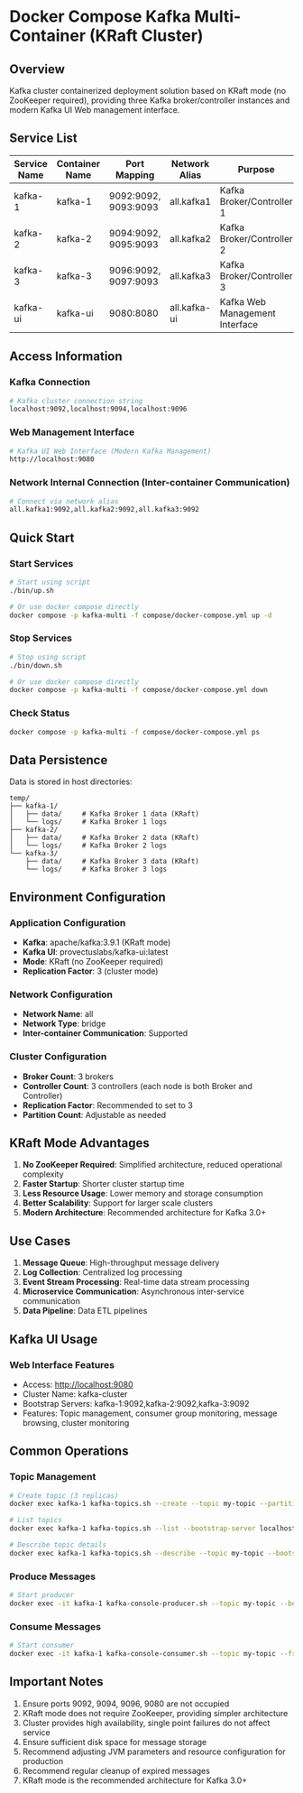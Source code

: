 # Docker Compose Kafka Multi-Container (KRaft Cluster)

## Overview

Kafka cluster containerized deployment solution based on KRaft mode (no ZooKeeper required), providing three Kafka broker/controller instances and modern Kafka UI Web management interface.

## Service List

| Service Name | Container Name | Port Mapping | Network Alias | Purpose |
|--------------|----------------|--------------|---------------|---------|
| kafka-1 | kafka-1 | 9092:9092, 9093:9093 | all.kafka1 | Kafka Broker/Controller 1 |
| kafka-2 | kafka-2 | 9094:9092, 9095:9093 | all.kafka2 | Kafka Broker/Controller 2 |
| kafka-3 | kafka-3 | 9096:9092, 9097:9093 | all.kafka3 | Kafka Broker/Controller 3 |
| kafka-ui | kafka-ui | 9080:8080 | all.kafka-ui | Kafka Web Management Interface |

## Access Information

### Kafka Connection

```bash
# Kafka cluster connection string
localhost:9092,localhost:9094,localhost:9096
```

### Web Management Interface

```bash
# Kafka UI Web Interface (Modern Kafka Management)
http://localhost:9080
```

### Network Internal Connection (Inter-container Communication)

```bash
# Connect via network alias
all.kafka1:9092,all.kafka2:9092,all.kafka3:9092
```

## Quick Start

### Start Services

```bash
# Start using script
./bin/up.sh

# Or use docker compose directly
docker compose -p kafka-multi -f compose/docker-compose.yml up -d
```

### Stop Services

```bash
# Stop using script
./bin/down.sh

# Or use docker compose directly
docker compose -p kafka-multi -f compose/docker-compose.yml down
```

### Check Status

```bash
docker compose -p kafka-multi -f compose/docker-compose.yml ps
```

## Data Persistence

Data is stored in host directories:

```text
temp/
├── kafka-1/
│   ├── data/     # Kafka Broker 1 data (KRaft)
│   └── logs/     # Kafka Broker 1 logs
├── kafka-2/
│   ├── data/     # Kafka Broker 2 data (KRaft)
│   └── logs/     # Kafka Broker 2 logs
└── kafka-3/
    ├── data/     # Kafka Broker 3 data (KRaft)
    └── logs/     # Kafka Broker 3 logs
```

## Environment Configuration

### Application Configuration

- **Kafka**: apache/kafka:3.9.1 (KRaft mode)
- **Kafka UI**: provectuslabs/kafka-ui:latest
- **Mode**: KRaft (no ZooKeeper required)
- **Replication Factor**: 3 (cluster mode)

### Network Configuration

- **Network Name**: all
- **Network Type**: bridge
- **Inter-container Communication**: Supported

### Cluster Configuration

- **Broker Count**: 3 brokers
- **Controller Count**: 3 controllers (each node is both Broker and Controller)
- **Replication Factor**: Recommended to set to 3
- **Partition Count**: Adjustable as needed

## KRaft Mode Advantages

1. **No ZooKeeper Required**: Simplified architecture, reduced operational complexity
2. **Faster Startup**: Shorter cluster startup time
3. **Less Resource Usage**: Lower memory and storage consumption
4. **Better Scalability**: Support for larger scale clusters
5. **Modern Architecture**: Recommended architecture for Kafka 3.0+

## Use Cases

1. **Message Queue**: High-throughput message delivery
2. **Log Collection**: Centralized log processing
3. **Event Stream Processing**: Real-time data stream processing
4. **Microservice Communication**: Asynchronous inter-service communication
5. **Data Pipeline**: Data ETL pipelines

## Kafka UI Usage

### Web Interface Features

- Access: <http://localhost:9080>
- Cluster Name: kafka-cluster  
- Bootstrap Servers: kafka-1:9092,kafka-2:9092,kafka-3:9092
- Features: Topic management, consumer group monitoring, message browsing, cluster monitoring

## Common Operations

### Topic Management

```bash
# Create topic (3 replicas)
docker exec kafka-1 kafka-topics.sh --create --topic my-topic --partitions 3 --replication-factor 3 --bootstrap-server localhost:9092

# List topics
docker exec kafka-1 kafka-topics.sh --list --bootstrap-server localhost:9092

# Describe topic details
docker exec kafka-1 kafka-topics.sh --describe --topic my-topic --bootstrap-server localhost:9092
```

### Produce Messages

```bash
# Start producer
docker exec -it kafka-1 kafka-console-producer.sh --topic my-topic --bootstrap-server localhost:9092
```

### Consume Messages

```bash
# Start consumer
docker exec -it kafka-1 kafka-console-consumer.sh --topic my-topic --from-beginning --bootstrap-server localhost:9092
```

## Important Notes

1. Ensure ports 9092, 9094, 9096, 9080 are not occupied
2. KRaft mode does not require ZooKeeper, providing simpler architecture
3. Cluster provides high availability, single point failures do not affect service
4. Ensure sufficient disk space for message storage
5. Recommend adjusting JVM parameters and resource configuration for production
6. Recommend regular cleanup of expired messages
7. KRaft mode is the recommended architecture for Kafka 3.0+
